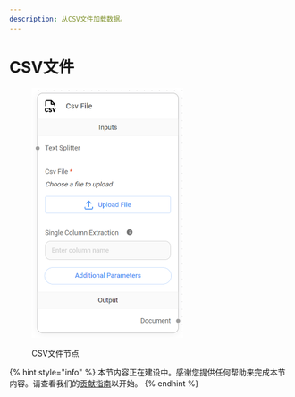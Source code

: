 ```yaml
---
description: 从CSV文件加载数据。
---
```


# CSV文件

<figure><img src="../../../.gitbook/assets/image_csv (1).png" alt="" width="271"><figcaption><p>CSV文件节点</p></figcaption></figure>

{% hint style="info" %}
本节内容正在建设中。感谢您提供任何帮助来完成本节内容。请查看我们的[贡献指南](../../../contributing/)以开始。
{% endhint %}
